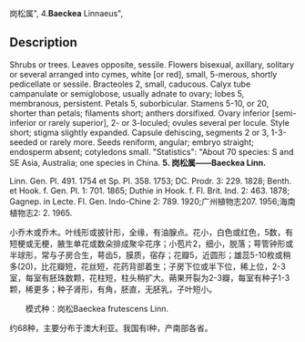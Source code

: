 岗松属",
4.**Baeckea** Linnaeus",

## Description
Shrubs or trees. Leaves opposite, sessile. Flowers bisexual, axillary, solitary or several arranged into cymes, white [or red], small, 5-merous, shortly pedicellate or sessile. Bracteoles 2, small, caducous. Calyx tube campanulate or semiglobose, usually adnate to ovary; lobes 5, membranous, persistent. Petals 5, suborbicular. Stamens 5-10, or 20, shorter than petals; filaments short; anthers dorsifixed. Ovary inferior [semi-inferior or rarely superior], 2- or 3-loculed; ovules several per locule. Style short; stigma slightly expanded. Capsule dehiscing, segments 2 or 3, 1-3-seeded or rarely more. Seeds reniform, angular; embryo straight; endosperm absent; cotyledons small.
  "Statistics": "About 70 species: S and SE Asia, Australia; one species in China.
**5. 岗松属——Baeckea Linn.**

Linn. Gen. Pl. 491. 1754 et Sp. Pl. 358. 1753; DC. Prodr. 3: 229. 1828; Benth. et Hook. f. Gen. Pl. 1: 701. 1865; Duthie in Hook. f. Fl. Brit. Ind. 2: 463. 1878; Gagnep. in Lecte. Fl. Gen. Indo-Chine 2: 789. 1920;广州植物志207. 1956;海南植物志2: 2. 1965.

小乔木或乔木。叶线形或披针形，全缘，有油腺点。花小，白色或红色，5数，有短梗或无梗，腋生单花或数朵排成聚伞花序；小苞片2，细小，脱落；萼管钟形或半球形，常与子房合生，萼齿5，膜质，宿存；花瓣5，近圆形；雄蕊5-10枚或稍多(20)，比花瓣短，花丝短，花药背部着生；子房下位或半下位，稀上位，2-3室，每室有胚珠数颗，花柱短，柱头稍扩大。蒴果开裂为2-3瓣，每室有种子1-3颗，稀更多；种子肾形，有角，胚直，无胚乳，子叶短小。
<p style='text-indent:28px'>模式种：岗松Baeckea frutescens Linn.

约68种，主要分布于澳大利亚。我国有l种，产南部各省。
